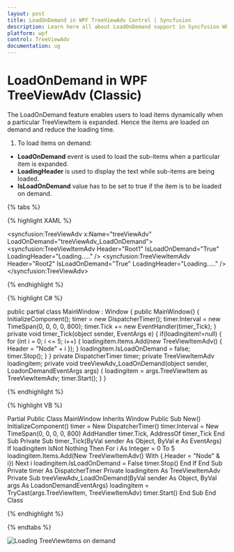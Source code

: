 ```yaml
---
layout: post
title: LoadOnDemand in WPF TreeViewAdv Control | Syncfusion
description: Learn here all about LoadOnDemand support in Syncfusion WPF TreeViewAdv (Classic) control, its elements and more details.
platform: wpf
control: TreeViewAdv
documentation: ug
---
```

# LoadOnDemand in WPF TreeViewAdv (Classic)

The LoadOnDemand feature enables users to load items dynamically when a particular TreeViewItem is expanded. Hence the items are loaded on demand and reduce the loading time.

1. To load items on demand: 
  * **LoadOnDemand** event is used to load the sub-items when a particular item is expanded.
  * **LoadingHeader** is used to display the text while sub-items are being loaded.
  * **IsLoadOnDemand** value has to be set to true if the item is to be loaded on demand.

{% tabs %}

{% highlight XAML %}

<syncfusion:TreeViewAdv x:Name="treeViewAdv" LoadOnDemand="treeViewAdv_LoadOnDemand">
<syncfusion:TreeViewItemAdv Header="Root1" IsLoadOnDemand="True" LoadingHeader="Loading....." />
<syncfusion:TreeViewItemAdv Header="Root2" IsLoadOnDemand="True" LoadingHeader="Loading....." />
</syncfusion:TreeViewAdv>

{% endhighlight %}

{% highlight C# %}

public partial class MainWindow : Window
{
    public MainWindow()
    {
        InitializeComponent();
        timer = new DispatcherTimer();
        timer.Interval = new TimeSpan(0, 0, 0, 0, 800);
        timer.Tick += new EventHandler(timer_Tick);
    }
    private void timer_Tick(object sender, EventArgs e)
    {
        if(loadingitem!=null)
        {
            for (int i = 0; i <= 5; i++)
            {
                loadingitem.Items.Add(new TreeViewItemAdv() { Header = "Node" + i });
            }
            loadingitem.IsLoadOnDemand = false;
            timer.Stop();
        }
    }
    private DispatcherTimer timer;
    private TreeViewItemAdv loadingitem;
    private void treeViewAdv_LoadOnDemand(object sender, LoadonDemandEventArgs args)
    {
        loadingitem = args.TreeViewItem as TreeViewItemAdv;
        timer.Start();
    }
}

{% endhighlight %}

{% highlight VB %}

Partial Public Class MainWindow
Inherits Window
Public Sub New()
InitializeComponent()
timer = New DispatcherTimer()
timer.Interval = New TimeSpan(0, 0, 0, 0, 800)
AddHandler timer.Tick, AddressOf timer_Tick
End Sub
Private Sub timer_Tick(ByVal sender As Object, ByVal e As EventArgs)
If loadingitem IsNot Nothing Then
For i As Integer = 0 To 5
loadingitem.Items.Add(New TreeViewItemAdv() With {.Header = "Node" & i})
Next i
loadingitem.IsLoadOnDemand = False
timer.Stop()
End If
End Sub
Private timer As DispatcherTimer
Private loadingitem As TreeViewItemAdv
Private Sub treeViewAdv_LoadOnDemand(ByVal sender As Object, ByVal args As LoadonDemandEventArgs)
loadingitem = TryCast(args.TreeViewItem, TreeViewItemAdv)
timer.Start()
End Sub
End Class

{% endhighlight %}

{% endtabs %}  

![Loading TreeViewitems on demand](LoadOnDemand_images/LoadOnDemand_img1.jpeg)
